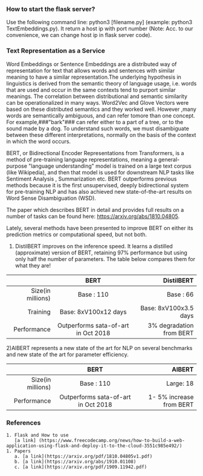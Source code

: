 ### How to start the flask server?
Use the following command line: python3 [filename.py] (example: python3 TextEmbeddings.py). It return a host ip with port number (Note: Acc. to our convenience, we can change host ip in flask server code).



### Text Representation as a Service

Word Embeddings or Sentence Embeddings are a distributed way of representation for text that allows words and sentences with similar meaning to have a similar representation.The underlying hypothesis in linguistics is derived from the semantic theory of language usage, i.e. words that are used and occur in the same contexts tend to purport similar meanings.
The correlation between distributional and semantic similarity can be operationalized in many ways. Word2Vec and Glove Vectors were based on these distributed semantics and they worked well. However ,many  words  are  semantically  ambiguous,  and  can  refer tomore than one concept.  For example,###"bark"### can refer either to a part of a tree, or to the sound made by a dog.  To understand such words, we must disambiguate between these different interpretations, normally on the basis of the context in which the word occurs.

BERT, or Bidirectional Encoder Representations from Transformers, is a method of pre-training language representations, meaning a general-purpose "language understanding" model is trained on a large text corpus (like Wikipedia), and then that model is used for downstream NLP tasks like Sentiment Analysis , Summarization etc. BERT outperforms previous methods because it is the first unsupervised, deeply bidirectional system for pre-training NLP and has also achieved  new  state-of-the-art  results  on Word Sense Disambiguation (WSD).

The paper which describes BERT in detail and provides full results on a number of tasks can be found here: https://arxiv.org/abs/1810.04805.

Lately, several methods have been presented to improve BERT on either its prediction metrics or computational speed, but not both.

1) DistilBERT improves on the inference speed. It learns a distilled (approximate) version of BERT, retaining 97% performance but using only half the number of parameters.
The table below compares them for what they are!


|                | BERT          | DistilBERT | 
| -------------: |:-------------:| -----:| 
|Size(in millions)| Base : 110 | Base : 66 | 
|Training | Base: 8xV100x12 days| Base: 8xV100x3.5 days|
|Performance |Outperforms sata-of-art in Oct 2018|3% degradation from BERT|


2)AlBERT represents a new state of the art for NLP on several benchmarks and new state of the art for parameter efficiency.

|                | BERT          | AlBERT|
| -------------: |:-------------:|--------:|
|Size(in millions)| Base : 110 | Large: 18 |
|Performance |Outperforms sata-of-art in Oct 2018| 1- 5% increase from BERT|


### References
	1. Flask and How to use
	   [a link] (https://www.freecodecamp.org/news/how-to-build-a-web-application-using-flask-and-deploy-it-to-the-cloud-3551c985e492/)
    1. Papers
       a. [a link](https://arxiv.org/pdf/1810.04805v1.pdf)
       b. [a link](https://arxiv.org/abs/1910.01108)
	   c. [a link](https://arxiv.org/pdf/1909.11942.pdf)


